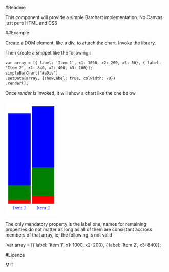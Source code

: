 #Readme

This component will provide a simple Barchart implementation. No Canvas, just pure HTML and CSS

##Example

Create a DOM element, like a div, to attach the chart. Invoke the library.

Then create a snippet like the following :

```
var array = [{ label: 'Item 1', x1: 1000, x2: 200, x3: 50}, { label: 'Item 2', x1: 840, x2: 400, x3: 100}];
simpleBarChart("#aDiv")
.setData(array, {showLabel: true, colwidth: 70})
.render();
```
Once *render* is invoked, it will show a chart like the one below

![Stacked bar chart](/images/stackedbar.PNG)

The only mandatory property is the label one, names for remaining properties do not matter as long as all of them are consistant accross members of that array, ie, the following is not valid

'var array = [{ label: 'Item 1', x1: 1000, x2: 200}, { label: 'Item 2', x3: 840}];



#Licence

MIT

